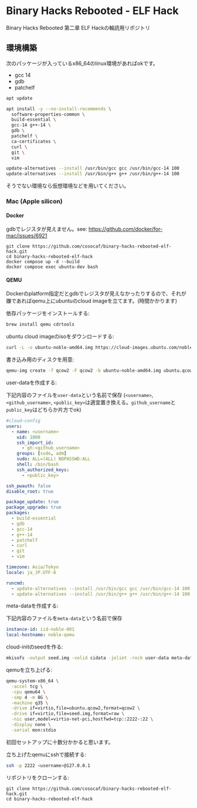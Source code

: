 # Binary Hacks Rebooted - ELF Hack

Binary Hacks Rebooted 第二章 ELF Hackの輪読用リポジトリ

## 環境構築

次のパッケージが入っているx86_64のlinux環境があればokです。

- gcc 14
- gdb
- patchelf

```sh
apt update

apt install -y --no-install-recommends \
  software-properties-common \
  build-essential \
  gcc-14 g++-14 \
  gdb \
  patchelf \
  ca-certificates \
  curl \
  git \
  vim

update-alternatives --install /usr/bin/gcc gcc /usr/bin/gcc-14 100
update-alternatives --install /usr/bin/g++ g++ /usr/bin/g++-14 100
```

そうでない環境なら仮想環境などを用いてください。

### Mac (Apple silicon)

#### Docker

gdbでレジスタが見えません。see: <https://github.com/docker/for-mac/issues/6921>

```
git clone https://github.com/cosocaf/binary-hacks-rebooted-elf-hack.git
cd binary-hacks-rebooted-elf-hack
docker compose up -d --build
docker compose exec ubuntu-dev bash
```

#### QEMU

Dockerのplatform指定だとgdbでレジスタが見えなかったりするので、それが嫌であればqemu上にubuntuのcloud imageを立てます。(時間かかります)

依存パッケージをインストールする:

```sh
brew install qemu cdrtools
```

ubuntu cloud imageのisoをダウンロードする:

```sh
curl -L -o ubuntu-noble-amd64.img https://cloud-images.ubuntu.com/noble/current/noble-server-cloudimg-amd64.img
```

書き込み用のディスクを用意:

```sh
qemu-img create -f qcow2 -F qcow2 -b ubuntu-noble-amd64.img ubuntu.qcow2 20G
```

user-dataを作成する:

下記内容のファイルを`user-data`という名前で保存
(`<username>`, `<github_username>`, `<public_key>`は適宜置き換える。`github_username`と`public_key`はどちらか片方でok)

```yaml
#cloud-config
users:
  - name: <username>
    uid: 1000
    ssh_import_id:
      - gh:<github_username>
    groups: [sudo, adm]
    sudo: ALL=(ALL) NOPASSWD:ALL
    shell: /bin/bash
    ssh_authorized_keys:
      - <public_key>

ssh_pwauth: false
disable_root: true

package_update: true
package_upgrade: true
packages:
  - build-essential
  - gdb
  - gcc-14
  - g++-14
  - patchelf
  - curl
  - git
  - vim

timezone: Asia/Tokyo
locale: ja_JP.UTF-8

runcmd:
  - update-alternatives --install /usr/bin/gcc gcc /usr/bin/gcc-14 100
  - update-alternatives --install /usr/bin/g++ g++ /usr/bin/g++-14 100
```

meta-dataを作成する:

下記内容のファイルを`meta-data`という名前で保存

```yaml
instance-id: iid-noble-001
local-hostname: noble-qemu
```

cloud-initのseedを作る:

```sh
mkisofs -output seed.img -volid cidata -joliet -rock user-data meta-data
```

qemuを立ち上げる:

```sh
qemu-system-x86_64 \
  -accel tcg \
  -cpu qemu64 \
  -smp 4 -m 8G \
  -machine q35 \
  -drive if=virtio,file=ubuntu.qcow2,format=qcow2 \
  -drive if=virtio,file=seed.img,format=raw \
  -nic user,model=virtio-net-pci,hostfwd=tcp::2222-:22 \
  -display none \
  -serial mon:stdio
```

初回セットアップに十数分かかると思います。

立ち上げたqemuにsshで接続する:

```sh
ssh -p 2222 <username>@127.0.0.1
```

リポジトリをクローンする:

```
git clone https://github.com/cosocaf/binary-hacks-rebooted-elf-hack.git
cd binary-hacks-rebooted-elf-hack
```

